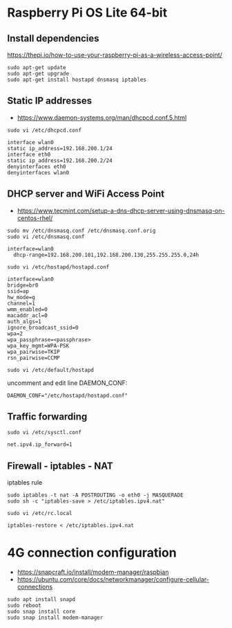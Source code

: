 # Raspberry Pi OS Lite 64-bit

## Install dependencies
https://thepi.io/how-to-use-your-raspberry-pi-as-a-wireless-access-point/

```
sudo apt-get update
sudo apt-get upgrade
sudo apt-get install hostapd dnsmasq iptables
```

## Static IP addresses

- https://www.daemon-systems.org/man/dhcpcd.conf.5.html

`sudo vi /etc/dhcpcd.conf`

```
interface wlan0
static ip_address=192.168.200.1/24
interface eth0
static ip_address=192.168.200.2/24
denyinterfaces eth0
denyinterfaces wlan0
```

## DHCP server and WiFi Access Point

- https://www.tecmint.com/setup-a-dns-dhcp-server-using-dnsmasq-on-centos-rhel/

```
sudo mv /etc/dnsmasq.conf /etc/dnsmasq.conf.orig
sudo vi /etc/dnsmasq.conf
```

```
interface=wlan0
  dhcp-range=192.168.200.101,192.168.200.130,255.255.255.0,24h
```

`sudo vi /etc/hostapd/hostapd.conf`

```
interface=wlan0
bridge=br0
ssid=ap
hw_mode=g
channel=1
wmm_enabled=0
macaddr_acl=0
auth_algs=1
ignore_broadcast_ssid=0
wpa=2
wpa_passphrase=<passphrase>
wpa_key_mgmt=WPA-PSK
wpa_pairwise=TKIP
rsn_pairwise=CCMP
```

`sudo vi /etc/default/hostapd`

uncomment and edit line DAEMON_CONF:
```
DAEMON_CONF="/etc/hostapd/hostapd.conf"
```

## Traffic forwarding

`sudo vi /etc/sysctl.conf`

```
net.ipv4.ip_forward=1
```

## Firewall - iptables - NAT
iptables rule

```
sudo iptables -t nat -A POSTROUTING -o eth0 -j MASQUERADE
sudo sh -c "iptables-save > /etc/iptables.ipv4.nat"
```

`sudo vi /etc/rc.local`

```
iptables-restore < /etc/iptables.ipv4.nat
```

# 4G connection configuration

- https://snapcraft.io/install/modem-manager/raspbian
- https://ubuntu.com/core/docs/networkmanager/configure-cellular-connections

```
sudo apt install snapd
sudo reboot
sudo snap install core
sudo snap install modem-manager
```
